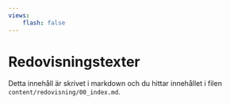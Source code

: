 ```yaml
---
views:
    flash: false
---
```

Redovisningstexter
=========================

Detta innehåll är skrivet i markdown och du hittar innehållet i filen `content/redovisning/00_index.md`.
